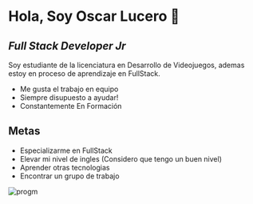 # Hola, Soy Oscar Lucero 👋
## _Full Stack Developer Jr_

Soy estudiante de la licenciatura en Desarrollo de Videojuegos, ademas estoy en proceso de aprendizaje en FullStack. 


- Me gusta el trabajo en equipo
- Siempre disupuesto a ayudar!      
- Constantemente En Formación

## Metas

- Especializarme en FullStack
- Elevar mi nivel de ingles (Considero que tengo un buen nivel)
- Aprender otras tecnologias
- Encontrar un grupo de trabajo

![progm](https://user-images.githubusercontent.com/101227384/225639951-ea1b442c-5e19-4c45-b60b-46e7866f5c8c.gif)


